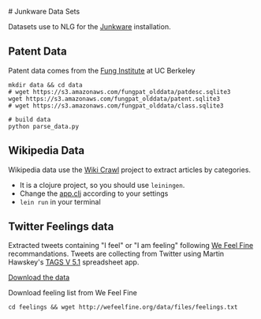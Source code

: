 # Junkware Data Sets

Datasets use to NLG for the [Junkware](http://junkware.io) installation.

## Patent Data

Patent data comes from the [Fung Institute](https://github.com/funginstitute/downloads) at UC Berkeley

    mkdir data && cd data
    # wget https://s3.amazonaws.com/fungpat_olddata/patdesc.sqlite3
    wget https://s3.amazonaws.com/fungpat_olddata/patent.sqlite3
    # wget https://s3.amazonaws.com/fungpat_olddata/class.sqlite3

    # build data
    python parse_data.py

## Wikipedia Data

Wikipedia data use the [Wiki Crawl](https://github.com/guokr/wikicrawl) project to extract articles by categories. 

* It is a clojure project, so you should use ``leiningen``. 
* Change the [app.clj](https://github.com/guokr/wikicrawl/blob/master/src/wikicrawl/app.clj) according to your settings
* ``lein run`` in your terminal

## Twitter Feelings data

Extracted tweets containing "I feel" or "I am feeling" following [We Feel Fine](http://wefeelfine.org/methodology.html) recommandations. Tweets are collecting from Twitter using Martin Hawskey's [TAGS V 5.1](http://sblasi2.blogspot.be/2013/02/instructions-for-tags-v50.html) spreadsheet app. 

[Download the data](http://docs.google.com/feeds/download/spreadsheets/Export?key=0ArNEXxu0b66PdHhBLTVjczVwMHBqQTBtdE1Tc0o0b1E&exportFormat=csv&gid=0)

Download feeling list from We Feel Fine

    cd feelings && wget http://wefeelfine.org/data/files/feelings.txt
